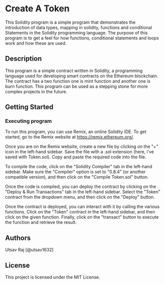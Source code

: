 # Create A Token

This Solidity program is a simple program that demonstrates the introduction of data types, mapping in solidity, functions and conditional Statements in the Solidity programming language. The purpose of this program is to get a feel for how functions, conditional statements and loops work and how these are used.

## Description

This program is a simple contract written in Solidity, a programming language used for developing smart contracts on the Ethereum blockchain. The contract has a two function one is mint function and another one is burn function. This program can be used as a stepping stone for more complex projects in the future.

## Getting Started

### Executing program

To run this program, you can use Remix, an online Solidity IDE. To get started, go to the Remix website at https://remix.ethereum.org/.

Once you are on the Remix website, create a new file by clicking on the "+" icon in the left-hand sidebar. Save the file with a .sol extension (here, i've saved with Token.sol). Copy and paste the required code into the file.


To compile the code, click on the "Solidity Compiler" tab in the left-hand sidebar. Make sure the "Compiler" option is set to "0.8.4" (or another compatible version), and then click on the "Compile Token.sol" button.

Once the code is compiled, you can deploy the contract by clicking on the "Deploy & Run Transactions" tab in the left-hand sidebar. Select the "Token" contract from the dropdown menu, and then click on the "Deploy" button.

Once the contract is deployed, you can interact with it by calling the various functions. Click on the "Token" contract in the left-hand sidebar, and then click on the given function. Finally, click on the "transact" button to execute the function and retrieve the result.

## Authors

Utsav Raj
[@utsav1632]


## License

This project is licensed under the MIT License.
